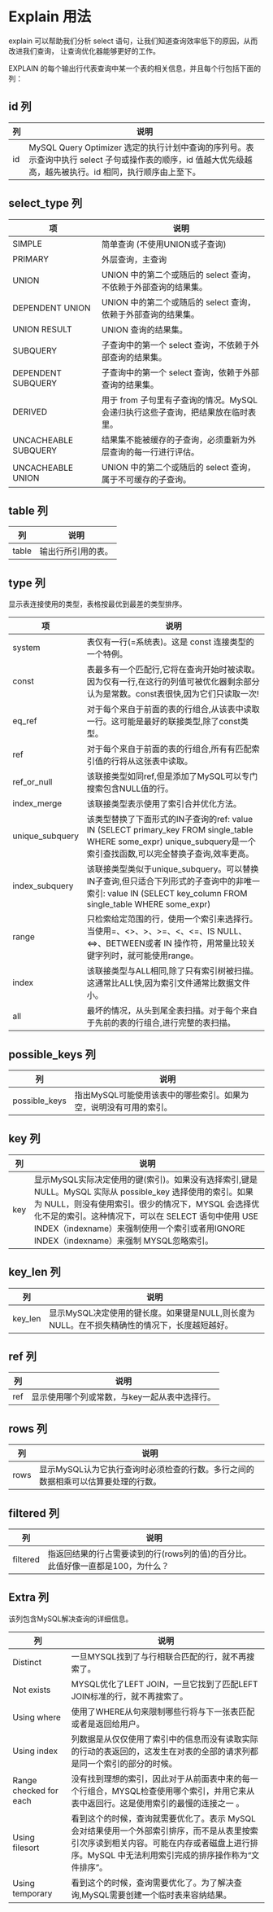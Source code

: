 # Explain 用法

explain 可以帮助我们分析 select 语句，让我们知道查询效率低下的原因，从而改进我们查询，
让查询优化器能够更好的工作。


EXPLAIN 的每个输出行代表查询中某一个表的相关信息，并且每个行包括下面的列：

## id 列
列 | 说明
------------ | -------------
id | MySQL Query Optimizer 选定的执行计划中查询的序列号。表示查询中执行 select 子句或操作表的顺序，id 值越大优先级越高，越先被执行。id 相同，执行顺序由上至下。


## select_type 列
项 | 说明
------------ | -------------
SIMPLE | 简单查询 (不使用UNION或子查询)
PRIMARY | 外层查询，主查询
UNION | UNION 中的第二个或随后的 select 查询，不依赖于外部查询的结果集。
DEPENDENT UNION | UNION 中的第二个或随后的 select 查询，依赖于外部查询的结果集。
UNION RESULT | UNION 查询的结果集。
SUBQUERY | 子查询中的第一个 select 查询，不依赖于外部查询的结果集。
DEPENDENT SUBQUERY | 子查询中的第一个 select 查询，依赖于外部查询的结果集。
DERIVED |  用于 from 子句里有子查询的情况。MySQL会递归执行这些子查询，把结果放在临时表里。
UNCACHEABLE SUBQUERY | 结果集不能被缓存的子查询，必须重新为外层查询的每一行进行评估。
UNCACHEABLE UNION | UNION 中的第二个或随后的 select 查询，属于不可缓存的子查询。


## table 列
列 | 说明
------------ | -------------
table | 输出行所引用的表。


## type 列
显示表连接使用的类型，表格按最优到最差的类型排序。

项| 说明
------------ | -------------
system | 表仅有一行(=系统表)。这是 const 连接类型的一个特例。
const  |  表最多有一个匹配行,它将在查询开始时被读取。因为仅有一行,在这行的列值可被优化器剩余部分认为是常数。const表很快,因为它们只读取一次!
eq_ref  | 对于每个来自于前面的表的行组合,从该表中读取一行。这可能是最好的联接类型,除了const类型。
ref  |  对于每个来自于前面的表的行组合,所有有匹配索引值的行将从这张表中读取。
ref_or_null  |  该联接类型如同ref,但是添加了MySQL可以专门搜索包含NULL值的行。
index_merge  |  该联接类型表示使用了索引合并优化方法。
unique_subquery   |  该类型替换了下面形式的IN子查询的ref: value IN (SELECT primary_key FROM single_table WHERE some_expr) unique_subquery是一个索引查找函数,可以完全替换子查询,效率更高。
index_subquery  | 该联接类型类似于unique_subquery。可以替换IN子查询,但只适合下列形式的子查询中的非唯一索引: value IN (SELECT key_column FROM single_table WHERE some_expr)
range  |  只检索给定范围的行，使用一个索引来选择行。当使用=、<>、>、>=、<、<=、IS NULL、<=>、BETWEEN或者 IN 操作符，用常量比较关键字列时，就可能使用range。
index  | 该联接类型与ALL相同,除了只有索引树被扫描。这通常比ALL快,因为索引文件通常比数据文件小。
all  | 最坏的情况，从头到尾全表扫描。对于每个来自于先前的表的行组合,进行完整的表扫描。



## possible_keys 列
列 | 说明
------------ | -------------
possible_keys  | 指出MySQL可能使用该表中的哪些索引。如果为空，说明没有可用的索引。


## key 列
列 | 说明
------------ | -------------
key  | 显示MySQL实际决定使用的键(索引)。如果没有选择索引,键是NULL。MySQL 实际从 possible_key 选择使用的索引。如果为 NULL，则没有使用索引。很少的情况下，MYSQL 会选择优化不足的索引。这种情况下，可以在 SELECT 语句中使用 USE INDEX（indexname）来强制使用一个索引或者用IGNORE INDEX（indexname）来强制 MYSQL忽略索引。



## key_len 列
列 | 说明
------------ | -------------
key_len  | 显示MySQL决定使用的键长度。如果键是NULL,则长度为NULL。在不损失精确性的情况下，长度越短越好。



## ref 列
列 | 说明
------------ | -------------
ref  | 显示使用哪个列或常数，与key一起从表中选择行。


## rows 列
列 | 说明
------------ | -------------
rows  | 显示MySQL认为它执行查询时必须检查的行数。多行之间的数据相乘可以估算要处理的行数。



## filtered 列
列 | 说明
------------ | -------------
filtered  | 指返回结果的行占需要读到的行(rows列的值)的百分比。 此值好像一直都是100，为什么？



## Extra 列
该列包含MySQL解决查询的详细信息。

列 | 说明
------------ | -------------
Distinct  | 一旦MYSQL找到了与行相联合匹配的行，就不再搜索了。
Not exists   | MYSQL优化了LEFT JOIN，一旦它找到了匹配LEFT JOIN标准的行，就不再搜索了。
Using where | 使用了WHERE从句来限制哪些行将与下一张表匹配或者是返回给用户。
Using index   | 列数据是从仅仅使用了索引中的信息而没有读取实际的行动的表返回的，这发生在对表的全部的请求列都是同一个索引的部分的时候。 
Range checked for each   | 没有找到理想的索引，因此对于从前面表中来的每一个行组合，MYSQL检查使用哪个索引，并用它来从表中返回行。这是使用索引的最慢的连接之一 。
Using filesort   | 看到这个的时候，查询就需要优化了。表示 MySQL 会对结果使用一个外部索引排序，而不是从表里按索引次序读到相关内容。可能在内存或者磁盘上进行排序。MySQL 中无法利用索引完成的排序操作称为“文件排序”。
Using temporary | 看到这个的时候，查询需要优化了。为了解决查询,MySQL需要创建一个临时表来容纳结果。
